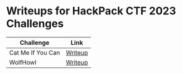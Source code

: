 # Writeups for HackPack CTF 2023 Challenges

|Challenge|Link|
|----|----|
|Cat Me If You Can|[Writeup](https://github.com/mt3636/HackPack-CTF-2023/blob/main/Cat%20Me%20if%20You%20Can/README.md)|
|WolfHowl|[Writeup](https://github.com/mt3636/HackPack-CTF-2023/blob/main/WolfHowl/README.md)|
